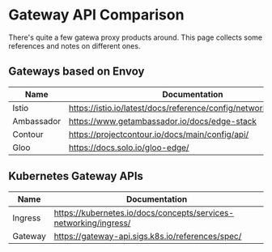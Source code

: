 # Gateway API Comparison
There's quite a few gatewa proxy products around. This page collects some references and notes on different ones.

## Gateways based on Envoy
| Name | Documentation |
| --- | --- |
| Istio | https://istio.io/latest/docs/reference/config/networking/gateway/ |
| Ambassador | https://www.getambassador.io/docs/edge-stack |
| Contour | https://projectcontour.io/docs/main/config/api/ |
| Gloo |  https://docs.solo.io/gloo-edge/ |

## Kubernetes Gateway APIs

| Name | Documentation |
| --- | --- |
| Ingress | https://kubernetes.io/docs/concepts/services-networking/ingress/ |
| Gateway | https://gateway-api.sigs.k8s.io/references/spec/ |
